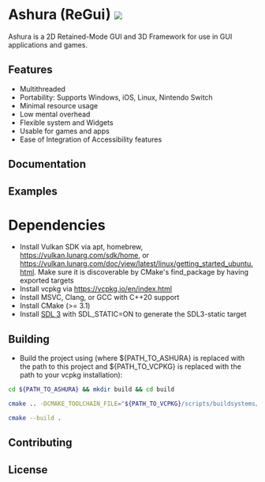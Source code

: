 # Ashura (ReGui) <img src="https://github.com/lamarrr/ashura/actions/workflows/msvc-2019-windows-x64.yml/badge.svg">
Ashura is a 2D Retained-Mode GUI and 3D Framework for use in GUI applications and games.

## Features
- Multithreaded
- Portability: Supports Windows, iOS, Linux, Nintendo Switch
- Minimal resource usage
- Low mental overhead
- Flexible system and Widgets
- Usable for games and apps
- Ease of Integration of Accessibility features

## Documentation

## Examples

# Dependencies
- Install Vulkan SDK via apt, homebrew, https://vulkan.lunarg.com/sdk/home, or https://vulkan.lunarg.com/doc/view/latest/linux/getting_started_ubuntu.html. Make sure it is discoverable by CMake's find_package by having exported targets
- Install vcpkg via https://vcpkg.io/en/index.html
- Install MSVC, Clang, or GCC with C++20 support
- Install CMake (>= 3.1)
- Install [SDL 3](https://github.com/libsdl-org/SDL) with SDL_STATIC=ON to generate the SDL3-static target

## Building
- Build the project using (where ${PATH_TO_ASHURA} is replaced with the path to this project and ${PATH_TO_VCPKG} is replaced with the path to your vcpkg installation): 
```bash
cd ${PATH_TO_ASHURA} && mkdir build && cd build
```

```bash
cmake .. -DCMAKE_TOOLCHAIN_FILE="${PATH_TO_VCPKG}/scripts/buildsystems/vcpkg.cmake"
```

```bash
cmake --build .
```

## Contributing

## License
